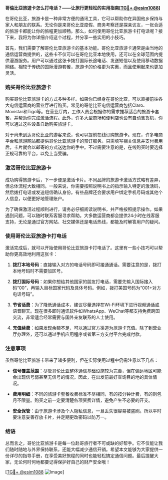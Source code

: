 **哥倫比亞旅遊卡怎么打电话？——让旅行更轻松的实用指南[[TG💪+ @esim1088](https://t.me/s/esim1088)]**

在哥伦比亚，旅游卡是一种非常方便的通讯工具，它可以帮助你在异国他乡保持与家人和朋友的联系。无论你是来哥伦比亚度假、商务考察还是探亲访友，一张合适的旅游卡都能让你的旅程更加顺畅。那么，如何使用哥伦比亚旅游卡打电话呢？接下来，我将为你详细介绍这个过程，并分享一些实用的小技巧。

首先，我们需要了解哥伦比亚旅游卡的基本功能。哥伦比亚旅游卡通常是由当地的通信运营商提供的，这些卡不仅可以在哥伦比亚本地使用，还可以在全球范围内提供漫游服务。用户可以通过这张卡拨打国际长途电话、发送短信以及使用移动数据网络。相较于传统的国际漫游套餐，旅游卡的价格更为实惠，而且使用起来也更加灵活。

### 购买哥伦比亚旅游卡

购买哥伦比亚旅游卡的方式多种多样。如果你已经身在哥伦比亚，可以直接前往各大电信运营商的营业厅进行购买。常见的哥伦比亚电信运营商包括Claro、Movistar和Tigo等。在营业厅内，工作人员会根据你的需求推荐适合的旅游卡套餐，并帮助你完成激活流程。此外，许多大型商场和便利店也设有自动售货机，你可以通过这些设备自助购买旅游卡。

对于尚未到达哥伦比亚的游客来说，也可以提前在线订购旅游卡。现在，许多电商平台和旅游网站都提供哥伦比亚旅游卡的预订服务。只需填写相关信息并支付费用后，卡片就会以邮寄的方式送达你的手中。不过需要注意的是，在线购买时要选择正规可靠的平台，以免上当受骗。

### 激活哥伦比亚旅游卡

成功购得旅游卡后，下一步便是激活卡片。不同品牌的旅游卡激活方式略有差异，但总体流程大致相同。一般来说，你需要按照说明书上的指示输入特定的激活码，然后拨打电话或发送短信确认身份。有些品牌还会要求用户绑定手机号码或其他个人信息，以便更好地管理账户。

为了确保激活过程顺利进行，请务必仔细阅读说明书，并严格按照提示操作。如果遇到问题，可以随时联系客服寻求帮助。大多数运营商都会提供24小时在线客服支持，无论是通过官方网站、社交媒体还是电话热线，都能及时解答用户的疑问。

### 使用哥伦比亚旅游卡打电话

激活完成后，就可以开始使用哥伦比亚旅游卡打电话了。这里有一些小技巧可以帮助你更高效地利用这张卡：

1. **拨打本地号码**：直接输入对方的电话号码即可接通通话。需要注意的是，拨打本地号码时不需要加区号。
   
2. **拨打国际号码**：如果你想给其他国家的朋友打电话，需要先输入国际接入码“00”，再输入目标国家代码及具体号码。例如，拨打美国号码为“001+对方电话号码”。

3. **节省话费**：为了降低通话成本，建议尽量选择在Wi-Fi环境下进行视频通话或语音聊天。现在很多即时通讯软件如WhatsApp、WeChat等都支持免费跨国交流，非常适合经常需要与国外亲友联系的人士使用。

4. **充值续费**：如果发现余额不足，可以通过官方渠道为旅游卡充值。除了到营业厅办理外，还可以通过手机应用程序或者第三方支付平台完成付款。

### 注意事项

虽然哥伦比亚旅游卡带来了诸多便利，但在实际使用过程中仍需注意以下几点：

- **信号覆盖范围**：尽管哥伦比亚整体通信基础设施较为完善，但在偏远地区可能会出现信号弱甚至无信号的情况。因此，在出发前最好查询目的地的具体情况。
  
- **费用明细**：不同的旅游卡套餐收费标准不尽相同，有的按分钟计费，有的则包月不限量。购买之前一定要清楚各项资费详情，避免产生不必要的开支。

- **安全保管**：由于旅游卡涉及个人隐私信息，一旦丢失很容易被盗刷。所以平时要注意妥善存放卡片，并定期更改密码以防万一。

### 结语

总而言之，哥伦比亚旅游卡是每一位赴哥旅行者不可或缺的好帮手。它不仅能让我们随时随地与外界保持联系，还能大幅减少通信开销。希望本文能够为大家提供一份详尽的指导手册，在享受美好旅程的同时也能轻松搞定通信问题。最后提醒大家，无论何时何地都要记得保护好自己的财产安全哦！

[[TG💪+ @esim1088](https://t.me/s/esim1088) ![Image](https://i.postimg.cc/4NQfJmqS/Snipaste-2025-05-13-00-14-12.png)]